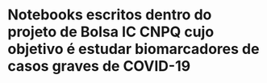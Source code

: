 # Notebooks escritos dentro do projeto de Bolsa IC CNPQ cujo objetivo é estudar biomarcadores de casos graves de COVID-19